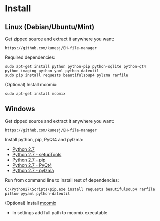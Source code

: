 Install
======

Linux (Debian/Ubuntu/Mint)
-------
Get zipped source and extract it anywhere you want:

    https://github.com/kunesj/EH-file-manager

Required dependencies:

    sudo apt-get install python python-pip python-sqlite python-qt4 python-imaging python-yaml python-dateutil
    sudo pip install requests beautifulsoup4 pylzma rarfile
    
(Optional) Install mcomix:
    
    sudo apt-get install mcomix

Windows
-------
Get zipped source and extract it anywhere you want:

    https://github.com/kunesj/EH-file-manager
    
Install python, pip, PyQt4 and pylzma:

- [Python 2.7](https://www.python.org/downloads/windows/)
- [Python 2.7 - setupTools](http://www.lfd.uci.edu/~gohlke/pythonlibs/#setuptools)
- [Python 2.7 - pip](http://www.lfd.uci.edu/~gohlke/pythonlibs/#pip)
- [Python 2.7 - PyQt4](http://www.lfd.uci.edu/~gohlke/pythonlibs/#pyqt)
- [Python 2.7 - pylzma](http://www.lfd.uci.edu/~gohlke/pythonlibs/#pylzma)
    
Run from command line to install rest of dependencies:
    
    C:\Python27\Scripts\pip.exe install requests beautifulsoup4 rarfile pillow pyyaml python-dateutil

(Optional) Install [mcomix](http://sourceforge.net/projects/mcomix/files/)

- In settings add full path to mcomix executable
